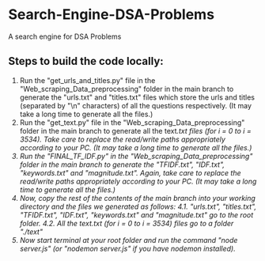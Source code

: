 # Search-Engine-DSA-Problems
A search engine for DSA Problems

## Steps to build the code locally:
1. Run the "get_urls_and_titles.py" file in the "Web_scraping_Data_preprocessing" folder in the main branch to generate the "urls.txt" and "titles.txt" files which store the urls and titles (separated by "\n" characters) of all the questions respectively. (It may take a long time to generate all the files.)
2. Run the "get_text.py" file in the "Web_scraping_Data_preprocessing" folder in the main branch to generate all the text<i>.txt files (for i = 0 to i = 3534). Take care to replace the read/write paths appropriately according to your PC. (It may take a long time to generate all the files.)
3. Run the "FINAL_TF_IDF.py" in the "Web_scraping_Data_preprocessing" folder in the main branch to generate the "TFIDF.txt", "IDF.txt", "keywords.txt" and "magnitude.txt". Again, take care to replace the read/write paths appropriately according to your PC. (It may take a long time to generate all the files.)
4. Now, copy the rest of the contents of the main branch into your working directory and the files we generated as follows:
  4.1. "urls.txt", "titles.txt", "TFIDF.txt", "IDF.txt", "keywords.txt" and "magnitude.txt" go to the root folder.
  4.2. All the text<i>.txt (for i = 0 to i = 3534) files go to a folder "./text"
5. Now start terminal at your root folder and run the command "node server.js" (or "nodemon server.js" if you have nodemon installed).
